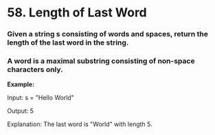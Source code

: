 # 58. Length of Last Word

### Given a string s consisting of words and spaces, return the length of the last word in the string.

### A word is a maximal substring consisting of non-space characters only.

**Example:**

Input: s = "Hello World"

Output: 5

Explanation: The last word is "World" with length 5.
